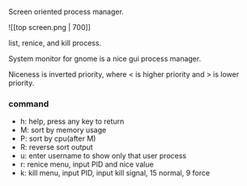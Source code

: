Screen oriented process manager.

![[top screen.png | 700]]

list, renice, and kill process.

System monitor for gnome is a nice gui process manager.

Niceness is inverted priority, where < is higher priority and > is lower priority.

### command
- h: help, press any key to return
- M: sort by memory usage
- P: sort by cpu(after M)
- R: reverse sort output
- u: enter username to show only that user process
- r: renice menu, input PID and nice value
- k: kill menu, input PID, input kill signal, 15 normal, 9 force